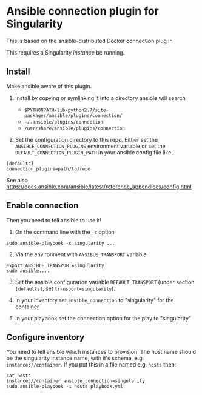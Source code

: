# Ansible connection plugin for Singularity

This is based on the ansible-distributed Docker connection plug in

This requires a Singularity *instance* be running.

## Install
Make ansible aware of this plugin. 

1. Install by copying or symlinking it into a directory ansible will search
    * `$PYTHONPATH/lib/python2.7/site-packages/ansible/plugins/connection/`
	* `~/.ansible/plugins/connection`
	* `/usr/share/ansible/plugins/connection`

2. Set the configuration directory to this repo. Either set the `ANSIBLE_CONNECTION_PLUGINS` environment variable or set the `DEFAULT_CONNECTION_PLUGIN_PATH` in your ansible config file like:
```
[defaults]
connection_plugins=path/to/repo
```

See also https://docs.ansible.com/ansible/latest/reference_appendices/config.html

## Enable connection
Then you need to tell ansible to use it! 

1. On the command line with the `-c` option
```
sudo ansible-playbook -c singularity ...
```

2. Via the environment with `ANSIBLE_TRANSPORT` variable
```
export ANSIBLE_TRANSPORT=singularity
sudo ansible....
```

3. Set the ansible configurarion variable `DEFAULT_TRANSPORT` (under section `[defaults]`, set `transport=singularity`).

4. In your inventory set `ansible_connection` to "singularity" for the container

5. In your playbook set the connection option for the play to "singularity"

## Configure inventory

You need to tell ansible which instances to provision. The host name should be the singularity instance name, with it's schema, e.g. `instance://container`. If you put this in a file named e.g. `hosts` then:

```
cat hosts
instance://container ansible_connection=singularity
sudo ansible-playbook -i hosts playbook.yml
```


